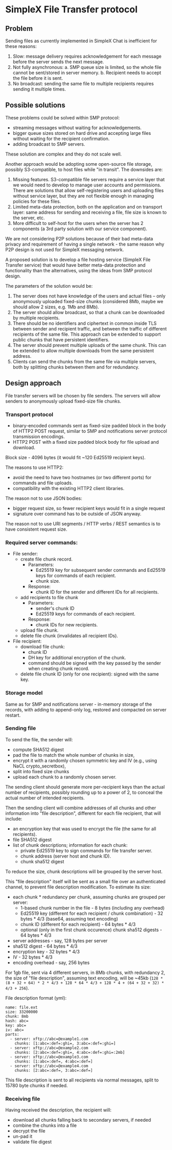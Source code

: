 # SimpleX File Transfer protocol

## Problem

Sending files as currently implemented in SimpleX Chat is inefficient for these reasons:

1. Slow: message delivery requires acknowledgement for each message before the server sends the next message.
2. Not fully asynchronous:
   a. SMP queue size is limited, so the whole file cannot be sent/stored in server memory.
   b. Recipient needs to accept the file before it is sent.
3. No broadcast: sending the same file to multiple recipients requires sending it multiple times.

## Possible solutions

These problems could be solved within SMP protocol:

- streaming messages without waiting for acknowledgements.
- bigger queue sizes stored on hard drive and accepting large files without waiting for the recipient confirmation.
- adding broadcast to SMP servers.

These solution are complex and they do not scale well.

Another approach would be adopting some open-source file storage, possibly S3-compatible, to host files while "in transit". The downsides are:

1. Missing features. S3-compatible file servers require a service layer that we would need to develop to manage user accounts and permissions. There are solutions that allow self-registering users and uploading files without service layer, but they are not flexible enough in managing policies for these files.
2. Limited meta-data protection, both on the application and on transport layer: same address for sending and receiving a file, file size is known to the server, etc.
3. More difficult to self-host for the users when the server has 2 components (a 3rd party solution with our service component).

We are not considering P2P solutions because of their bad meta-data privacy and requirement of having a single network - the same reason why P2P design is not used for SimpleX messaging network.

A proposed solution is to develop a file hosting service (SimpleX File Transfer service) that would have better meta-data protection and functionality than the alternatives, using the ideas from SMP protocol design.

The parameters of the solution would be:

1. The server does not have knowledge of the users and actual files – only anonymously uploaded fixed-size chunks (considered 8Mb, maybe we should allow 2 sizes, e.g. 1Mb and 8Mb).
2. The server should allow broadcast, so that a chunk can be downloaded by multiple recipients.
3. There should be no identifiers and ciphertext in common inside TLS between sender and recipient traffic, and between the traffic of different recipients of the same file. This approach can be extended to support public chunks that have persistent identifiers.
4. The server should prevent multiple uploads of the same chunk. This can be extended to allow multiple downloads from the same persistent address.
5. Clients can send the chunks from the same file via multiple servers, both by splitting chunks between them and for redundancy.

## Design approach

File transfer servers will be chosen by file senders. The servers will allow senders to anonymously upload fixed-size file chunks.

### Transport protocol

- binary-encoded commands sent as fixed-size padded block in the body of HTTP2 POST request, similar to SMP and notifications server protocol transmission encodings.
- HTTP2 POST with a fixed size padded block body for file upload and download.

Block size - 4096 bytes (it would fit ~120 Ed25519 recipient keys).

The reasons to use HTTP2:

- avoid the need to have two hostnames (or two different ports) for commands and file uploads.
- compatibility with the existing HTTP2 client libraries.

The reason not to use JSON bodies:

- bigger request size, so fewer recipient keys would fit in a single request
- signature over command has to be outside of JSON anyway.

The reason not to use URI segments / HTTP verbs / REST semantics is to have consistent request size.

### Required server commands:

- File sender:
  - create file chunk record.
    - Parameters:
      - Ed25519 key for subsequent sender commands and Ed25519 keys for commands of each recipient.
      - chunk size.
    - Response:
      - chunk ID for the sender and different IDs for all recipients.
  - add recipients to file chunk
    - Parameters:
      - sender's chunk ID
      - Ed25519 keys for commands of each recipient.
    - Response:
      - chunk IDs for new recipients.
  - upload file chunk.
  - delete file chunk (invalidates all recipient IDs).
- File recipient:
  - download file chunk:
    - chunk ID
    - DH key for additional encryption of the chunk.
    - command should be signed with the key passed by the sender when creating chunk record.
  - delete file chunk ID (only for one recipient): signed with the same key.

### Storage model

Same as for SMP and notifications server - in-memory storage of the records, with adding to append-only log, restored and compacted on server restart.

### Sending file

To send the file, the sender will:

- compute SHA512 digest
- pad the file to match the whole number of chunks in size,
- encrypt it with a randomly chosen symmetric key and IV (e.g., using NaCL crypto_secretbox),
- split into fixed size chunks
- upload each chunk to a randomly chosen server.

The sending client should generate more per-recipient keys than the actual number of recipients, possibly rounding up to a power of 2, to conceal the actual number of intended recipients.

Then the sending client will combine addresses of all chunks and other information into "file description", different for each file recipient, that will include:

- an encryption key that was used to encrypt the file (the same for all recipients).
- file SHA512 digest
- list of chunk descriptions; information for each chunk:
  - private Ed25519 key to sign commands for file transfer server.
  - chunk address (server host and chunk ID).
  - chunk sha512 digest

To reduce the size, chunk descriptions will be grouped by the server host.

This "file description" itself will be sent as a small file over an authenticated channel, to prevent file description modification. To estimate its size:

- each chunk \* redundancy per chunk, assuming chunks are grouped per server:
  - 1-based chunk number in the file - 8 bytes (including any overhead)
  - Ed25519 key (different for each recipient / chunk combination) - 32 bytes \* 4/3 (base64, assuming text encoding)
  - chunk ID (different for each recipient) - 64 bytes \* 4/3
  - optional (only in the first chunk occurence) chunk sha512 digests - 64 bytes \* 4/3
- server addresses - say, 128 bytes per server
- sha512 digest - 64 bytes \* 4/3
- encryption key - 32 bytes \* 4/3
- IV - 32 bytes \* 4/3
- encoding overhead - say, 256 bytes

For 1gb file, sent via 4 different servers, in 8Mb chunks, with redundancy 2, the size of "file description", assuming text encoding, will be ~45kb (`128 * (8 + 32 + 64) * 2 * 4/3 + 128 * 64 * 4/3 + 128 * 4 + (64 + 32 + 32) * 4/3 + 256`).

File description format (yml):

```
name: file.ext
size: 33200000
chunk: 8mb
hash: abc=
key: abc=
iv: abc=
parts:
  - server: xftp://abc=@example1.com
    chunks: [1:abc=:def=:ghi=, 3:abc=:def=:ghi=]
  - server: xftp://abc=@example2.com
    chunks: [2:abc=:def=:ghi=, 4:abc=:def=:ghi=:2mb]
  - server: xftp://abc=@example3.com
    chunks: [1:abc=:def=, 4:abc=:def=]
  - server: xftp://abc=@example4.com
    chunks: [2:abc=:def=, 3:abc=:def=]
```

This file description is sent to all recipients via normal messages, split to 15780 byte chunks if needed.

### Receiving file

Having received the description, the recipient will:

- download all chunks falling back to secondary servers, if needed
- combine the chunks into a file
- decrypt the file
- un-pad it
- validate file digest
